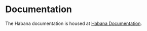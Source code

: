 # Documentation

The Habana documentation is housed at
[Habana Documentation](https://docs.habana.ai/en/latest/).
